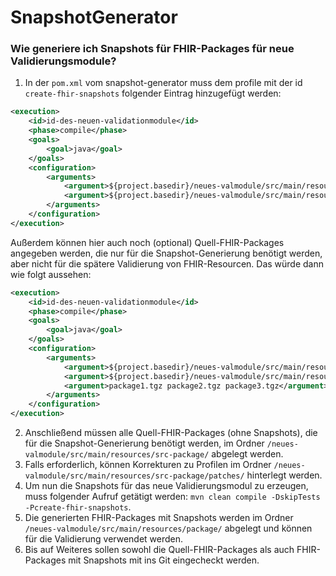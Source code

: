 # SnapshotGenerator

### Wie generiere ich Snapshots für FHIR-Packages für neue Validierungsmodule?
1. In der `pom.xml` vom snapshot-generator muss dem profile mit der id `create-fhir-snapshots` folgender Eintrag hinzugefügt werden:
```xml
<execution>
    <id>id-des-neuen-validationmodule</id>
    <phase>compile</phase>
    <goals>
        <goal>java</goal>
    </goals>
    <configuration>
        <arguments>
            <argument>${project.basedir}/neues-valmodule/src/main/resources/src-package/</argument>
            <argument>${project.basedir}/neues-valmodule/src/main/resources/package/</argument>
        </arguments>
    </configuration>
</execution>
```
Außerdem können hier auch noch (optional) Quell-FHIR-Packages angegeben werden, die nur für die Snapshot-Generierung benötigt werden, aber nicht für die spätere Validierung von FHIR-Resourcen. Das würde dann wie folgt aussehen:
```xml
<execution>
    <id>id-des-neuen-validationmodule</id>
    <phase>compile</phase>
    <goals>
        <goal>java</goal>
    </goals>
    <configuration>
        <arguments>
            <argument>${project.basedir}/neues-valmodule/src/main/resources/src-package/</argument>
            <argument>${project.basedir}/neues-valmodule/src/main/resources/package/</argument>
            <argument>package1.tgz package2.tgz package3.tgz</argument>
        </arguments>
    </configuration>
</execution>
```
2. Anschließend müssen alle Quell-FHIR-Packages (ohne Snapshots), die für die Snapshot-Generierung benötigt werden, im Ordner `/neues-valmodule/src/main/resources/src-package/` abgelegt werden.
3. Falls erforderlich, können Korrekturen zu Profilen im Ordner `/neues-valmodule/src/main/resources/src-package/patches/` hinterlegt werden.
4. Um nun die Snapshots für das neue Validierungsmodul zu erzeugen, muss folgender Aufruf getätigt werden: `mvn clean compile -DskipTests -Pcreate-fhir-snapshots`.
5. Die generierten FHIR-Packages mit Snapshots werden im Ordner `/neues-valmodule/src/main/resources/package/` abgelegt und können für die Validierung verwendet werden.
6. Bis auf Weiteres sollen sowohl die Quell-FHIR-Packages als auch FHIR-Packages mit Snapshots mit ins Git eingecheckt werden. 
